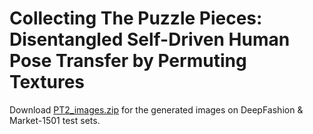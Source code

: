 # Collecting The Puzzle Pieces: Disentangled Self-Driven Human Pose Transfer by Permuting Textures
 Download [PT2_images.zip](https://drive.google.com/file/d/1gT-CRFwoXuD3O_wDaRX2Ni7NrX_vhlRT/view?usp=sharing) for the generated images on DeepFashion & Market-1501 test sets. 
